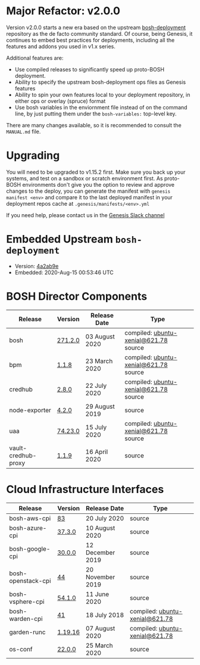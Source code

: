 # Major Refactor: v2.0.0

Version v2.0.0 starts a new era based on the upstream [bosh-deployment](https://github.com/cloudfoundry/bosh-deployment) repository as the de facto community standard.  Of course, being Genesis, it continues to  embed best practices for deployments, including all the features and addons
you used in v1.x series.

Additional features are:

* Use compiled releases to significantly speed up proto-BOSH deployment.
* Ability to specify the upstream bosh-deployment ops files as Genesis features
* Ability to spin your own features local to your deployment repository, in either ops or overlay (spruce) format
* Use bosh variables in the enviornment file instead of on the command line, by just putting them under the `bosh-variables:` top-level key.

There are many changes available, so it is recommended to consult the `MANUAL.md` file.

# Upgrading

You will need to be upgraded to v1.15.2 first.  Make sure you back up your systems, and test on a sandbox or scratch environment first.  As proto-BOSH environments don't give you the option to review and approve changes to the deploy, you can generate the manifest with `genesis manifest <env>` and compare it to the last deployed manifest in your deployment repos cache at `.genesis/manifests/<env>.yml` 

If you need help, please contact us in the [Genesis Slack channel](https://genesisproject.io/community/)

# Embedded Upstream `bosh-deployment` 

* Version: [4a2ab9e](https://github.com/cloudfoundry/bosh-deployment/tree/4a2ab9e)
* Embedded: 2020-Aug-15 00:53:46 UTC

# BOSH Director Components

| Release | Version | Release Date | Type |
| ------- | ------- | ------------ | ---- |
| bosh | [271.2.0](https://github.com/cloudfoundry/bosh/releases/tag/v271.2.0) | 03 August 2020 | compiled: ubuntu-xenial@621.78<br>source |
| bpm | [1.1.8](https://github.com/cloudfoundry/bpm-release/releases/tag/v1.1.8) | 23 March 2020 | compiled: ubuntu-xenial@621.78<br>source |
| credhub | [2.8.0](https://github.com/pivotal/credhub-release/releases/tag/2.8.0) | 22 July 2020 | compiled: ubuntu-xenial@621.78<br>source |
| node-exporter | [4.2.0](https://github.com/bosh-prometheus/node-exporter-boshrelease/releases/tag/v4.2.0) | 29 August 2019 | source |
| uaa | [74.23.0](https://github.com/cloudfoundry/uaa-release/releases/tag/v74.23.0) | 15 July 2020 | compiled: ubuntu-xenial@621.78<br>source |
| vault-credhub-proxy | [1.1.9](https://github.com/starkandwayne/vault-credhub-proxy-release/releases/tag/v1.1.9) | 16 April 2020 | source |


# Cloud Infrastructure Interfaces

| Release | Version | Release Date | Type |
| ------- | ------- | ------------ | ---- |
| bosh-aws-cpi | [83](https://github.com/cloudfoundry/bosh-aws-cpi-release/releases/tag/v83) | 20 July 2020 | source |
| bosh-azure-cpi | [37.3.0](https://github.com/cloudfoundry/bosh-azure-cpi-release/releases/tag/v37.3.0) | 10 August 2020 | source |
| bosh-google-cpi | [30.0.0](https://github.com/cloudfoundry/bosh-google-cpi-release/releases/tag/v30.0.0) | 12 December 2019 | source |
| bosh-openstack-cpi | [44](https://github.com/cloudfoundry/bosh-openstack-cpi-release/releases/tag/v44) | 20 November 2019 | source |
| bosh-vsphere-cpi | [54.1.0](https://github.com/cloudfoundry/bosh-vsphere-cpi-release/releases/tag/v54.1.0) | 11 June 2020 | source |
| bosh-warden-cpi | [41](https://github.com/cppforlife/bosh-warden-cpi-release/releases/tag/v41) | 18 July 2018 | compiled: ubuntu-xenial@621.78 |
| garden-runc | [1.19.16](https://github.com/cloudfoundry/garden-runc-release/releases/tag/v1.19.16) | 07 August 2020 | compiled: ubuntu-xenial@621.78 |
| os-conf | [22.0.0](https://github.com/cloudfoundry/os-conf-release/releases/tag/v22.0.0) | 25 March 2020 | source |

